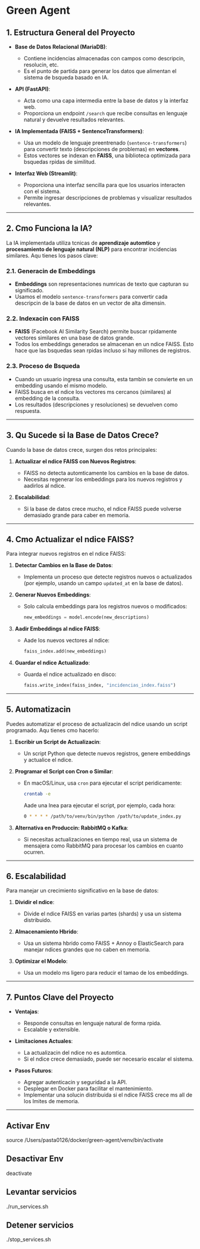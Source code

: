 # Green Agent

## **1. Estructura General del Proyecto**

- **Base de Datos Relacional (MariaDB)**:
  - Contiene incidencias almacenadas con campos como descripcin, resolucin, etc.
  - Es el punto de partida para generar los datos que alimentan el sistema de bsqueda basado en IA.

- **API (FastAPI)**:
  - Acta como una capa intermedia entre la base de datos y la interfaz web.
  - Proporciona un endpoint `/search` que recibe consultas en lenguaje natural y devuelve resultados relevantes.

- **IA Implementada (FAISS + SentenceTransformers)**:
  - Usa un modelo de lenguaje preentrenado (`sentence-transformers`) para convertir texto (descripciones de problemas) en **vectores**.
  - Estos vectores se indexan en **FAISS**, una biblioteca optimizada para bsquedas rpidas de similitud.

- **Interfaz Web (Streamlit)**:
  - Proporciona una interfaz sencilla para que los usuarios interacten con el sistema.
  - Permite ingresar descripciones de problemas y visualizar resultados relevantes.

---

## **2. Cmo Funciona la IA?**

La IA implementada utiliza tcnicas de **aprendizaje automtico** y **procesamiento de lenguaje natural (NLP)** para encontrar incidencias similares. Aqu tienes los pasos clave:

### **2.1. Generacin de Embeddings**

- **Embeddings** son representaciones numricas de texto que capturan su significado.
- Usamos el modelo `sentence-transformers` para convertir cada descripcin de la base de datos en un vector de alta dimensin.

### **2.2. Indexacin con FAISS**

- **FAISS** (Facebook AI Similarity Search) permite buscar rpidamente vectores similares en una base de datos grande.
- Todos los embeddings generados se almacenan en un ndice FAISS. Esto hace que las bsquedas sean rpidas incluso si hay millones de registros.

### **2.3. Proceso de Bsqueda**

- Cuando un usuario ingresa una consulta, esta tambin se convierte en un embedding usando el mismo modelo.
- FAISS busca en el ndice los vectores ms cercanos (similares) al embedding de la consulta.
- Los resultados (descripciones y resoluciones) se devuelven como respuesta.

---

## **3. Qu Sucede si la Base de Datos Crece?**

Cuando la base de datos crece, surgen dos retos principales:

1. **Actualizar el ndice FAISS con Nuevos Registros**:
   - FAISS no detecta automticamente los cambios en la base de datos.
   - Necesitas regenerar los embeddings para los nuevos registros y aadirlos al ndice.

2. **Escalabilidad**:
   - Si la base de datos crece mucho, el ndice FAISS puede volverse demasiado grande para caber en memoria.

---

## **4. Cmo Actualizar el ndice FAISS?**

Para integrar nuevos registros en el ndice FAISS:

1. **Detectar Cambios en la Base de Datos**:
   - Implementa un proceso que detecte registros nuevos o actualizados (por ejemplo, usando un campo `updated_at` en la base de datos).

2. **Generar Nuevos Embeddings**:
   - Solo calcula embeddings para los registros nuevos o modificados:

     ```python
     new_embeddings = model.encode(new_descriptions)
     ```

3. **Aadir Embeddings al ndice FAISS**:
   - Aade los nuevos vectores al ndice:

     ```python
     faiss_index.add(new_embeddings)
     ```

4. **Guardar el ndice Actualizado**:
   - Guarda el ndice actualizado en disco:

     ```python
     faiss.write_index(faiss_index, "incidencias_index.faiss")
     ```

---

## **5. Automatizacin**

Puedes automatizar el proceso de actualizacin del ndice usando un script programado. Aqu tienes cmo hacerlo:

1. **Escribir un Script de Actualizacin**:
   - Un script Python que detecte nuevos registros, genere embeddings y actualice el ndice.

2. **Programar el Script con Cron o Similar**:

   - En macOS/Linux, usa `cron` para ejecutar el script peridicamente:

     ```bash
     crontab -e
     ```

     Aade una lnea para ejecutar el script, por ejemplo, cada hora:

     ```bash
     0 * * * * /path/to/venv/bin/python /path/to/update_index.py
     ```

3. **Alternativa en Produccin: RabbitMQ o Kafka**:
   - Si necesitas actualizaciones en tiempo real, usa un sistema de mensajera como RabbitMQ para procesar los cambios en cuanto ocurren.

---

## **6. Escalabilidad**

Para manejar un crecimiento significativo en la base de datos:

1. **Dividir el ndice**:
   - Divide el ndice FAISS en varias partes (shards) y usa un sistema distribuido.

2. **Almacenamiento Hbrido**:
   - Usa un sistema hbrido como FAISS + Annoy o ElasticSearch para manejar ndices grandes que no caben en memoria.

3. **Optimizar el Modelo**:
   - Usa un modelo ms ligero para reducir el tamao de los embeddings.

---

## **7. Puntos Clave del Proyecto**

- **Ventajas**:
  - Responde consultas en lenguaje natural de forma rpida.
  - Escalable y extensible.

- **Limitaciones Actuales**:
  - La actualizacin del ndice no es automtica.
  - Si el ndice crece demasiado, puede ser necesario escalar el sistema.

- **Pasos Futuros**:
  - Agregar autenticacin y seguridad a la API.
  - Desplegar en Docker para facilitar el mantenimiento.
  - Implementar una solucin distribuida si el ndice FAISS crece ms all de los lmites de memoria.

---

## Activar Env

   source /Users/pasta0126/docker/green-agent/venv/bin/activate

## Desactivar Env

   deactivate

## Levantar servicios

   ./run_services.sh

## Detener servicios

   ./stop_services.sh
